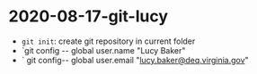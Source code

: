 # 2020-08-17-git-lucy

- `git init`: create git repository in current folder 
- `git config -- global user.name "Lucy Baker"
- ` git config-- global user.email "lucy.baker@deq.virginia.gov"
